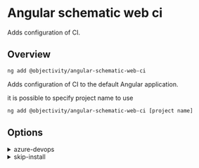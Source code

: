 # Angular schematic web ci

Adds configuration of CI.

## Overview

```bash
ng add @objectivity/angular-schematic-web-ci
```

Adds configuration of CI to the default Angular application.

it is possible to specify project name to use

```bash
ng add @objectivity/angular-schematic-web-ci [project name]
```

## Options

<details>
  <summary>azure-devops</summary>
  <p>
    <code>--azure-devops</code> (alias: <code>-azure</code>) <em>default value: true</em>
  </p>
  <p>
    When true, adds Azure DevOps pipeline configuration to the application.
  </p>
</details>

<details>
  <summary>skip-install</summary>
  <p>
    <code>--skip-install</code> (alias: <code>-si</code>) <em>default value: false</em>
  </p>
  <p>
    Skip installing packages.
  </p>
</details>
